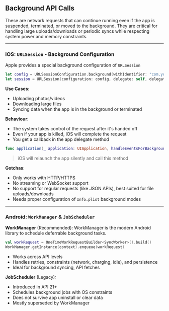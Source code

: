 ## Background API Calls
These are network requests that can continue running even if the app is suspended, terminated, or moved to the background. They are critical for handling large uploads/downloads or periodic syncs while respecting system power and memory constraints.

---
### iOS: `URLSession` - Background Configuration
Apple provides a special background configuration of `URLSession`

```swift
let config = URLSessionConfiguration.background(withIdentifier: "com.youapp.background")
let session = URLSession(configuration: config, delegate: self, delegateQueue: nil)
```

**Use Cases**:
- Uploading photos/videos
- Downloading large files
- Syncing data when the app is in the background or terminated

**Behaviour**:
- The system takes control of the request after it's handed off
- Even if your app is killed, iOS will complete the request
- You get a callback in the app delegate method

```swift
func application(_ application: UIApplication, handleEventsForBackgroundURLSession identifier: String, completionHandler: @escaping () -> Void)
```
>iOS will relaunch the app silently and call this method

**Gotchas**:
- Only works with HTTP/HTTPS
- No streaming or WebSocket support
- No support for regular requests (like JSON APIs), best suited for file uploads/downloads
- Needs proper configuration of `Info.plist` background modes

___
### Android: `WorkManager` & `JobScheduler`
**WorkManager** (Recommended):
WorkManager is the modern Android library to schedule deferrable background tasks.
```kotlin
val workRequest = OneTimeWorkRequestBuilder<SyncWorker>().build()
WorkManager.getInstance(context).enqueue(workRequest)
```

- Works across API levels
- Handles retries, constraints (network, charging, idle), and persistence
- Ideal for background syncing, API fetches

**JobScheduler** (Legacy):
- Introduced in API 21+
- Schedules background jobs with OS constraints
- Does not survive app uninstall or clear data
- Mostly superseded by WorkManager